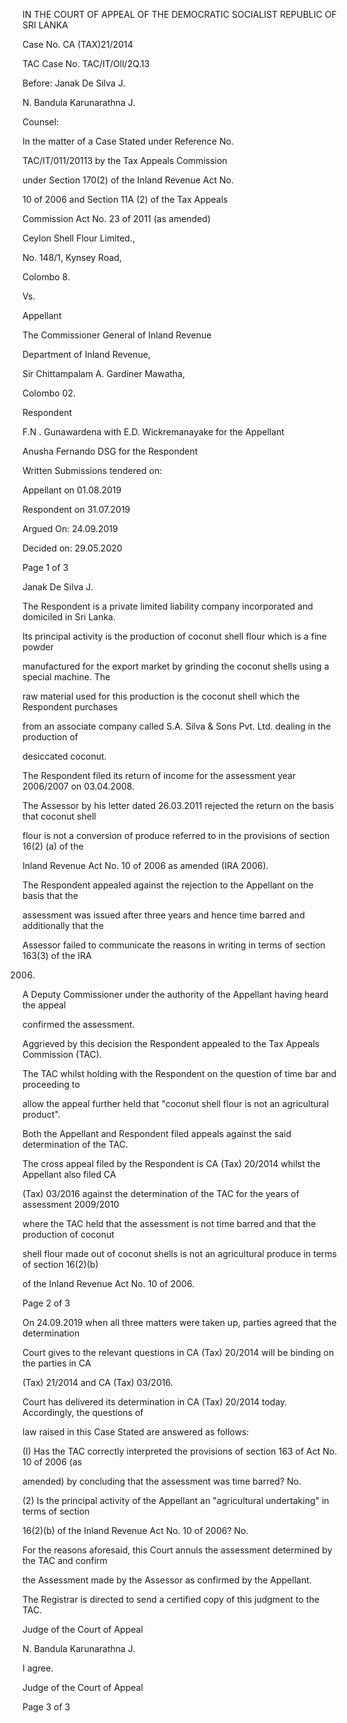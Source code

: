 IN THE COURT OF APPEAL OF THE DEMOCRATIC SOCIALIST REPUBLIC OF SRI LANKA

Case No. CA (TAX)21/2014

TAC Case No. TAC/IT/Oll/2Q.13

Before: Janak De Silva J.

N. Bandula Karunarathna J.

Counsel:

In the matter of a Case Stated under Reference No.

TAC/IT/011/20113 by the Tax Appeals Commission

under Section 170(2) of the Inland Revenue Act No.

10 of 2006 and Section 11A (2) of the Tax Appeals

Commission Act No. 23 of 2011 (as amended)

Ceylon Shell Flour Limited.,

No. 148/1, Kynsey Road,

Colombo 8.

Vs.

Appellant

The Commissioner General of Inland Revenue

Department of Inland Revenue,

Sir Chittampalam A. Gardiner Mawatha,

Colombo 02.

Respondent

F.N . Gunawardena with E.D. Wickremanayake for the Appellant

Anusha Fernando DSG for the Respondent

Written Submissions tendered on:

Appellant on 01.08.2019

Respondent on 31.07.2019

Argued On: 24.09.2019

Decided on: 29.05.2020

Page 1 of 3

Janak De Silva J.

The Respondent is a private limited liability company incorporated and domiciled in Sri Lanka.

Its principal activity is the production of coconut shell flour which is a fine powder

manufactured for the export market by grinding the coconut shells using a special machine. The

raw material used for this production is the coconut shell which the Respondent purchases

from an associate company called S.A. Silva & Sons Pvt. Ltd. dealing in the production of

desiccated coconut.

The Respondent filed its return of income for the assessment year 2006/2007 on 03.04.2008.

The Assessor by his letter dated 26.03.2011 rejected the return on the basis that coconut shell

flour is not a conversion of produce referred to in the provisions of section 16(2) (a) of the

Inland Revenue Act No. 10 of 2006 as amended (IRA 2006).

The Respondent appealed against the rejection to the Appellant on the basis that the

assessment was issued after three years and hence time barred and additionally that the

Assessor failed to communicate the reasons in writing in terms of section 163(3) of the IRA

2006.

A Deputy Commissioner under the authority of the Appellant having heard the appeal

confirmed the assessment.

Aggrieved by this decision the Respondent appealed to the Tax Appeals Commission (TAC).

The TAC whilst holding with the Respondent on the question of time bar and proceeding to

allow the appeal further held that "coconut shell flour is not an agricultural product".

Both the Appellant and Respondent filed appeals against the said determination of the TAC.

The cross appeal filed by the Respondent is CA (Tax) 20/2014 whilst the Appellant also filed CA

(Tax) 03/2016 against the determination of the TAC for the years of assessment 2009/2010

where the TAC held that the assessment is not time barred and that the production of coconut

shell flour made out of coconut shells is not an agricultural produce in terms of section 16(2)(b)

of the Inland Revenue Act No. 10 of 2006.

Page 2 of 3

On 24.09.2019 when all three matters were taken up, parties agreed that the determination

Court gives to the relevant questions in CA (Tax) 20/2014 will be binding on the parties in CA

(Tax) 21/2014 and CA (Tax) 03/2016.

Court has delivered its determination in CA (Tax) 20/2014 today. Accordingly, the questions of

law raised in this Case Stated are answered as follows:

(I) Has the TAC correctly interpreted the provisions of section 163 of Act No. 10 of 2006 (as

amended) by concluding that the assessment was time barred? No.

(2) Is the principal activity of the Appellant an "agricultural undertaking" in terms of section

16(2)(b) of the Inland Revenue Act No. 10 of 2006? No.

For the reasons aforesaid, this Court annuls the assessment determined by the TAC and confirm

the Assessment made by the Assessor as confirmed by the Appellant.

The Registrar is directed to send a certified copy of this judgment to the TAC.

Judge of the Court of Appeal

N. Bandula Karunarathna J.

I agree.

Judge of the Court of Appeal

Page 3 of 3